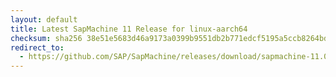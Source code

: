 ```yaml
---
layout: default
title: Latest SapMachine 11 Release for linux-aarch64
checksum: sha256 38e51e5683d46a9173a0399b9551db2b771edcf5195a5ccb8264bd4dff4692fd
redirect_to:
  - https://github.com/SAP/SapMachine/releases/download/sapmachine-11.0.22/sapmachine-jdk-11.0.22_linux-aarch64_bin.tar.gz
---
```

